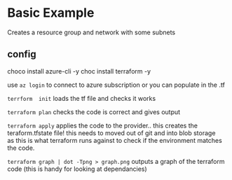 # Basic Example
Creates a resource group and network with some subnets

## config
choco install azure-cli -y
choc install terraform -y

use `az login` to connect to azure subscription or you can populate in the .tf

`terrform  init`
loads the tf file and checks it works

`terraform plan`
checks the code is correct and gives output 

`terraform apply`
applies the code to the provider.. this creates the teraform.tfstate file! this needs to moved out of git and into blob storage  
as this is what terraform runs against to check if the environment matches the code. 

`terraform graph | dot -Tpng > graph.png`
outputs a graph of the terraform code (this is handy for looking at dependancies)